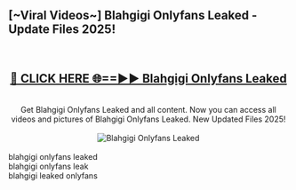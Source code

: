 <h2>[~Viral Videos~] Blahgigi Onlyfans Leaked - Update Files 2025!</h2>
<br>
<div align="center">
<h2><a href="https://betterlinks.top/A2PfLJ" rel="nofollow">🔴 CLICK HERE 🌐==►► Blahgigi Onlyfans Leaked</a></h2>
<br>
Get Blahgigi Onlyfans Leaked and all content. Now you can access all videos and pictures of Blahgigi Onlyfans Leaked. New Updated Files 2025!
<br>
<br>
<a href="https://betterlinks.top/A2PfLJ" rel="nofollow" data-target="animated-image.originalLink"><img src="https://i.ibb.co.com/WyWwxjT/player-gif2.gif" alt="Blahgigi Onlyfans Leaked" style="max-width: 100%; display: inline-block;" data-target="animated-image.originalImage"></a>
</div>
<br>
blahgigi onlyfans leaked<br>
blahgigi onlyfans leak<br>
blahgigi leaked onlyfans